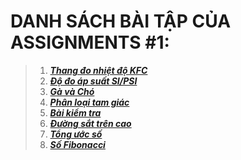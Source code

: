 # **DANH SÁCH BÀI TẬP CỦA ASSIGNMENTS #1:**
> 1. [__*Thang đo nhiệt độ KFC*__](https://github.com/khoaphamj1505/CS114.L11.KHCL/blob/master/WeCode/%231/Thangdonhietdo.ipynb)
> 2. [__*Độ đo áp suất SI/PSI*__](https://github.com/khoaphamj1505/CS114.L11.KHCL/blob/master/WeCode/%231/Do-do-ap-suat.ipynb)
> 3. [__*Gà và Chó*__](https://github.com/khoaphamj1505/CS114.L11.KHCL/blob/master/WeCode/%231/Gavacho.ipynb)   
> 4. [__*Phân loại tam giác*__](https://github.com/khoaphamj1505/CS114.L11.KHCL/blob/master/WeCode/%231/Phanloaitamgiac.ipynb)  
> 5. [__*Bài kiểm tra*__](https://github.com/khoaphamj1505/CS114.L11.KHCL/blob/master/WeCode/%231/Baikiemtra.ipynb)
> 6. [__*Đường sắt trên cao*__](https://github.com/khoaphamj1505/CS114.L11.KHCL/blob/master/WeCode/%231/Duong_Sat_Tren_Cao.ipynb)
> 7. [__*Tổng ước số*__](https://github.com/khoaphamj1505/CS114.L11.KHCL/blob/master/WeCode/%231/Tong_Uoc_So.ipynb)
> 8. [__*Số Fibonacci*__](https://github.com/khoaphamj1505/CS114.L11.KHCL/blob/master/WeCode/%231/So_Fibonacci.ipynb)

